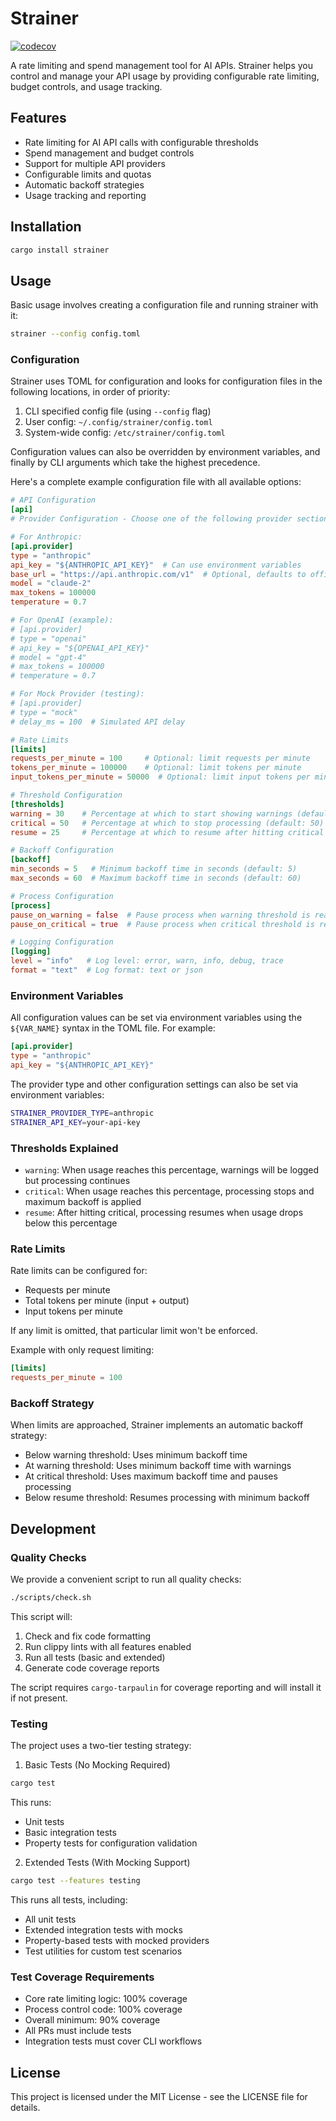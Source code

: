 # Strainer

[![codecov](https://codecov.io/gh/utensils/strainer/branch/main/graph/badge.svg)](https://codecov.io/gh/utensils/strainer)

A rate limiting and spend management tool for AI APIs. Strainer helps you control and manage your API usage by providing configurable rate limiting, budget controls, and usage tracking.

## Features

- Rate limiting for AI API calls with configurable thresholds
- Spend management and budget controls
- Support for multiple API providers
- Configurable limits and quotas
- Automatic backoff strategies
- Usage tracking and reporting

## Installation

```bash
cargo install strainer
```

## Usage

Basic usage involves creating a configuration file and running strainer with it:

```bash
strainer --config config.toml
```

### Configuration

Strainer uses TOML for configuration and looks for configuration files in the following locations, in order of priority:

1. CLI specified config file (using `--config` flag)
2. User config: `~/.config/strainer/config.toml`
3. System-wide config: `/etc/strainer/config.toml`

Configuration values can also be overridden by environment variables, and finally by CLI arguments which take the highest precedence.

Here's a complete example configuration file with all available options:

```toml
# API Configuration
[api]
# Provider Configuration - Choose one of the following provider sections:

# For Anthropic:
[api.provider]
type = "anthropic"
api_key = "${ANTHROPIC_API_KEY}"  # Can use environment variables
base_url = "https://api.anthropic.com/v1"  # Optional, defaults to official API
model = "claude-2"
max_tokens = 100000
temperature = 0.7

# For OpenAI (example):
# [api.provider]
# type = "openai"
# api_key = "${OPENAI_API_KEY}"
# model = "gpt-4"
# max_tokens = 100000
# temperature = 0.7

# For Mock Provider (testing):
# [api.provider]
# type = "mock"
# delay_ms = 100  # Simulated API delay

# Rate Limits
[limits]
requests_per_minute = 100     # Optional: limit requests per minute
tokens_per_minute = 100000    # Optional: limit tokens per minute
input_tokens_per_minute = 50000  # Optional: limit input tokens per minute

# Threshold Configuration
[thresholds]
warning = 30    # Percentage at which to start showing warnings (default: 30)
critical = 50   # Percentage at which to stop processing (default: 50)
resume = 25     # Percentage at which to resume after hitting critical (default: 25)

# Backoff Configuration
[backoff]
min_seconds = 5   # Minimum backoff time in seconds (default: 5)
max_seconds = 60  # Maximum backoff time in seconds (default: 60)

# Process Configuration
[process]
pause_on_warning = false  # Pause process when warning threshold is reached
pause_on_critical = true  # Pause process when critical threshold is reached (default: true)

# Logging Configuration
[logging]
level = "info"   # Log level: error, warn, info, debug, trace
format = "text"  # Log format: text or json
```

### Environment Variables

All configuration values can be set via environment variables using the `${VAR_NAME}` syntax in the TOML file. For example:

```toml
[api.provider]
type = "anthropic"
api_key = "${ANTHROPIC_API_KEY}"
```

The provider type and other configuration settings can also be set via environment variables:

```bash
STRAINER_PROVIDER_TYPE=anthropic
STRAINER_API_KEY=your-api-key
```

### Thresholds Explained

- `warning`: When usage reaches this percentage, warnings will be logged but processing continues
- `critical`: When usage reaches this percentage, processing stops and maximum backoff is applied
- `resume`: After hitting critical, processing resumes when usage drops below this percentage

### Rate Limits

Rate limits can be configured for:
- Requests per minute
- Total tokens per minute (input + output)
- Input tokens per minute

If any limit is omitted, that particular limit won't be enforced.

Example with only request limiting:
```toml
[limits]
requests_per_minute = 100
```

### Backoff Strategy

When limits are approached, Strainer implements an automatic backoff strategy:
- Below warning threshold: Uses minimum backoff time
- At warning threshold: Uses minimum backoff time with warnings
- At critical threshold: Uses maximum backoff time and pauses processing
- Below resume threshold: Resumes processing with minimum backoff

## Development

### Quality Checks

We provide a convenient script to run all quality checks:

```bash
./scripts/check.sh
```

This script will:
1. Check and fix code formatting
2. Run clippy lints with all features enabled
3. Run all tests (basic and extended)
4. Generate code coverage reports

The script requires `cargo-tarpaulin` for coverage reporting and will install it if not present.

### Testing

The project uses a two-tier testing strategy:

1. Basic Tests (No Mocking Required)
```bash
cargo test
```
This runs:
- Unit tests
- Basic integration tests
- Property tests for configuration validation

2. Extended Tests (With Mocking Support)
```bash
cargo test --features testing
```
This runs all tests, including:
- All unit tests
- Extended integration tests with mocks
- Property-based tests with mocked providers
- Test utilities for custom test scenarios

### Test Coverage Requirements

- Core rate limiting logic: 100% coverage
- Process control code: 100% coverage
- Overall minimum: 90% coverage
- All PRs must include tests
- Integration tests must cover CLI workflows

## License

This project is licensed under the MIT License - see the LICENSE file for details.